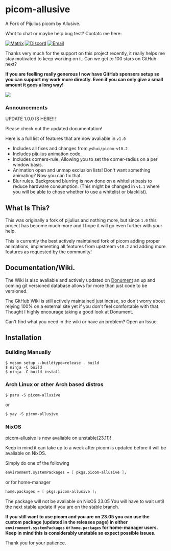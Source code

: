 # picom-allusive
A Fork of Pijulius picom by Allusive.

Want to chat or maybe help bug test? Contatc me here:

[![Matrix](https://img.shields.io/badge/MATRIX-012121.svg?style=for-the-badge&logo=Matrix&logoColor=white)](https://matrix.to/#/@allusive_:matrix.org)
[![Discord](https://img.shields.io/badge/DISCORD-5865F2.svg?style=for-the-badge&logo=Discord&logoColor=white)](https://github.com/allusive-dev/allusive-dev#contact-me)
[![Email](https://img.shields.io/badge/EMAIL-160F33.svg?style=for-the-badge&logo=ProtonMail&logoColor=white)](mailto:jasper@allusive.dev)

Thanks very much for the support on this project recently, it really helps me stay motivated to keep working on it.
Can we get to 100 stars on GitHub next?

**If you are feelling really generous I now have GitHub sponsors setup so you can support my work more directly.
Even if you can only give a small amount it goes a long way!**

[![](https://img.shields.io/static/v1?label=Sponsor&message=%E2%9D%A4&logo=GitHub&color=%23fe8e86)](https://github.com/sponsors/allusive-dev)

### Announcements

UPDATE 1.0.0 IS HERE!!!

Please check out the updated documentation!

Here is a full list of features that are now avaliable in `v1.0`

- Includes all fixes and changes from `yshui/picom-v10.2`
- Includes pijulius animation code.
- Includes corners-rule. Allowing you to set the corner-radius on a per window basis.
- Animation open and unmap exclusion lists! Don't want something animating? Now you can fix that.
- Blur rules. Background blurring is now done on a whitelist basis to reduce hardware consumption. (This might be changed in `v1.1` where you will be able to chose whether to use a whitelist or blacklist).

## What Is This?

This was originally a fork of pijulius and nothing more, but since `1.0` this project has become much more and I hope it will go even further with your help. 

This is currently the best actively maintained fork of picom adding proper animations, implementing all features from upstream `v10.2` and adding more features as requested by the community!

## Documentation/Wiki.

The Wiki is also avaliable and actively updated on [Donument](https://donument.com/d/Allusive/picom-allusive/-/documents/) an up and coming git versioned database allows for more than just code to be versioned.

The GitHub Wiki is still actively maintained just incase, so don't worry about relying 100% on a external site yet if you don't feel comfortable with that. Thought I highly encourage taking a good look at Donument.

Can't find what you need in the wiki or have an problem? Open an Issue.

## Installation

### Building Manually
```
$ meson setup --buildtype=release . build
$ ninja -C build
$ ninja -C build install
```

### Arch Linux or other Arch based distros

```
$ paru -S picom-allusive
```
or
```
$ yay -S picom-allusive
```

### NixOS

picom-allusive is now avaliable on unstable(23.11)!

Keep in mind it can take up to a week after picom is updated before it will be avaliable on NixOS.

Simply do one of the following
``` nix
environment.systemPackages = [ pkgs.picom-allusive ];
```
or for home-manager
``` nix
home.packages = [ pkgs.picom-allusive ];
```

The package will not be avaliable on NixOS 23.05 You will have to wait until the next stable update if you are on the stable branch.

**If you still want to use picom and you are on 23.05 you can use the custom package (updated in the releases page) in either `environment.systemPackages` or `home.packages` for home-manager users. Keep in mind this is considerably unstable so expect possible issues.**

Thank you for your patience.
